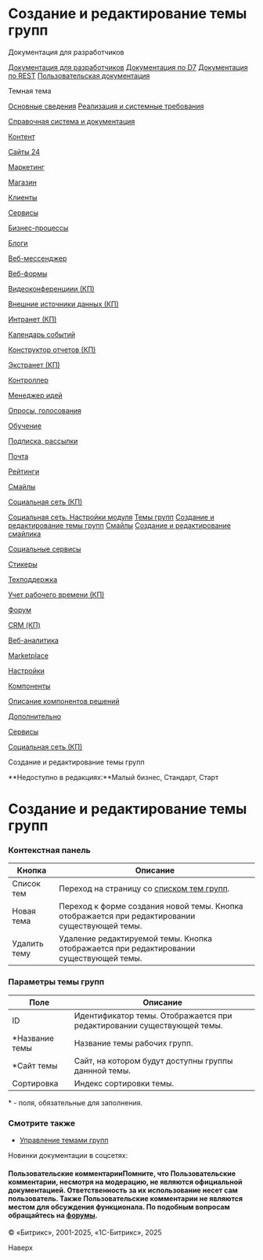 # Создание и редактирование темы групп

Документация для разработчиков

[Документация для разработчиков](https://dev.1c-bitrix.ru/api_help/)
[Документация по D7](https://dev.1c-bitrix.ru/api_d7/)
[Документация по REST](https://dev.1c-bitrix.ru/rest_help/)
[Пользовательская документация](https://dev.1c-bitrix.ru/user_help/)

Темная тема

[Основные сведения](/user_help/index.php)
[Реализация и системные требования](/user_help/reqintro.php)

[Справочная система и документация](/user_help/help/index.php)

[Контент](/user_help/content/index.php)

[Сайты 24](/user_help/sites24/index.php)

[Маркетинг](/user_help/marketing/index.php)

[Магазин](/user_help/store/index.php)

[Клиенты](/user_help/clients/index.php)

[Сервисы](/user_help/service/index.php)

[Бизнес-процессы](/user_help/service/bizproc/index.php)

[Блоги](/user_help/service/blogs/index.php)

[Веб-мессенджер](/user_help/service/im/index.php)

[Веб-формы](/user_help/service/form/index.php)

[Видеоконференциии (КП)](/user_help/service/video/index.php)

[Внешние источники данных (КП)](/user_help/service/xdi/index.php)

[Интранет (КП)](/user_help/service/intranet/index.php)

[Календарь событий](/user_help/service/event_calendar/index.php)

[Конструктор отчетов (КП)](/user_help/service/report/index.php)

[Экстранет (КП)](/user_help/service/extranet/index.php)

[Контроллер](/user_help/service/controller/index.php)

[Менеджер идей](/user_help/service/idea/index.php)

[Опросы, голосования](/user_help/service/vote/index.php)

[Обучение](/user_help/service/learning/index.php)

[Подписка, рассылки](/user_help/service/subscribe/index.php)

[Почта](/user_help/service/mail/index.php)

[Рейтинги](/user_help/service/rating/index.php)

[Смайлы](/user_help/service/smile/index.php)

[Социальная сеть (КП)](/user_help/service/socialnetwork/index.php)

[Социальная сеть. Настройки модуля](/user_help/service/socialnetwork/settings.php)
[Темы групп](/user_help/service/socialnetwork/socnet_subject.php)
[Создание и редактирование темы групп](/user_help/service/socialnetwork/socnet_subject_edit.php)
[Смайлы](/user_help/service/socialnetwork/socnet_smile.php)
[Создание и редактирование смайлика](/user_help/service/socialnetwork/socnet_smile_edit.php)

[Социальные сервисы](/user_help/service/socialservices/index.php)

[Стикеры](/user_help/service/stickers/index.php)

[Техподдержка](/user_help/service/support/index.php)

[Учет рабочего времени (КП)](/user_help/service/timeman/index.php)

[Форум](/user_help/service/forum/index.php)

[CRM (КП)](/user_help/service/crm/index.php)

[Веб-аналитика](/user_help/statistic/index.php)

[Marketplace](/user_help/marketplace/index.php)

[Настройки](/user_help/settings/index.php)

[Компоненты](/user_help/components/index.php)

[Описание компонентов решений](/user_help/description_decisions/index.php)

[Дополнительно](/user_help/additional/index.php)

[Сервисы](/user_help/service/index.php)

[Социальная сеть (КП)](/user_help/service/socialnetwork/index.php)

Создание и редактирование темы групп

**Недоступно в редакциях:**Малый бизнес, Стандарт, Старт

# Создание и редактирование темы групп

### Контекстная панель

| Кнопка | Описание |
| --- | --- |
| Список тем | Переход на страницу со [списком тем групп](/user_help/service/socialnetwork/socnet_subject.php). |
| Новая тема | Переход к форме создания новой темы.   Кнопка отображается при редактировании существующей темы. |
| Удалить тему | Удаление редактируемой темы.   Кнопка отображается при редактировании существующей темы. |

### Параметры темы групп

| Поле | Описание |
| --- | --- |
| ID | Идентификатор темы.   Отображается при редактировании существующей темы. |
| \*Название темы | Название темы рабочих групп. |
| \*Сайт темы | Сайт, на котором будут доступны группы даннной темы. |
| Сортировка | Индекс сортировки темы. |

\* - поля, обязательные для заполнения.

### Смотрите также

* [Управление темами групп](https://dev.1c-bitrix.ru/learning/course/index.php?COURSE_ID=41&LESSON_ID=2780)

Новинки документации в соцсетях:

#### Пользовательские комментарииПомните, что Пользовательские комментарии, несмотря на модерацию, не являются официальной документацией. Ответственность за их использование несет сам пользователь. Также Пользовательские комментарии не являются местом для обсуждения функционала. По подобным вопросам обращайтесь на [форумы](http://dev.1c-bitrix.ru/community/forums/group1/).

© «Битрикс», 2001-2025, «1С-Битрикс», 2025

Наверх